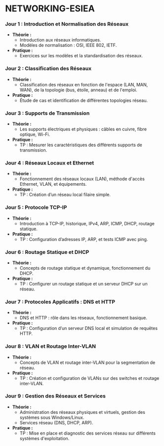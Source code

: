# NETWORKING-ESIEA

### Jour 1 : Introduction et Normalisation des Réseaux
- **Théorie :**
  - Introduction aux réseaux informatiques.
  - Modèles de normalisation : OSI, IEEE 802, IETF.
- **Pratique :**
  - Exercices sur les modèles et la standardisation des réseaux.

### Jour 2 : Classification des Réseaux
- **Théorie :**
  - Classification des réseaux en fonction de l'espace (LAN, MAN, WAN), de la topologie (bus, étoile, anneau) et de l'emploi.
- **Pratique :**
  - Étude de cas et identification de différentes topologies réseau.

### Jour 3 : Supports de Transmission
- **Théorie :**
  - Les supports électriques et physiques : câbles en cuivre, fibre optique, Wi-Fi.
- **Pratique :**
  - TP : Mesurer les caractéristiques des différents supports de transmission.

### Jour 4 : Réseaux Locaux et Ethernet
- **Théorie :**
  - Fonctionnement des réseaux locaux (LAN), méthode d'accès Ethernet, VLAN, et équipements.
- **Pratique :**
  - TP : Création d’un réseau local filaire simple.

### Jour 5 : Protocole TCP-IP
- **Théorie :**
  - Introduction à TCP-IP, historique, IPv4, ARP, ICMP, DHCP, routage statique.
- **Pratique :**
  - TP : Configuration d’adresses IP, ARP, et tests ICMP avec ping.

### Jour 6 : Routage Statique et DHCP
- **Théorie :**
  - Concepts de routage statique et dynamique, fonctionnement du DHCP.
- **Pratique :**
  - TP : Configurer un routage statique et un serveur DHCP sur un réseau.

### Jour 7 : Protocoles Applicatifs : DNS et HTTP
- **Théorie :**
  - DNS et HTTP : rôle dans les réseaux, fonctionnement basique.
- **Pratique :**
  - TP : Configuration d’un serveur DNS local et simulation de requêtes HTTP.

### Jour 8 : VLAN et Routage Inter-VLAN
- **Théorie :**
  - Concepts de VLAN et routage inter-VLAN pour la segmentation de réseau.
- **Pratique :**
  - TP : Création et configuration de VLANs sur des switches et routage inter-VLAN.

### Jour 9 : Gestion des Réseaux et Services
- **Théorie :**
  - Administration des réseaux physiques et virtuels, gestion des systèmes sous Windows/Linux.
  - Services réseau (DNS, DHCP, ARP).
- **Pratique :**
  - TP : Mise en place et diagnostic des services réseau sur différents systèmes d'exploitation.
